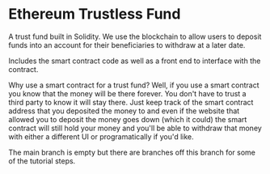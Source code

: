 # Ethereum Trustless Fund
A trust fund built in Solidity. We use the blockchain to allow users to deposit funds into an account for their beneficiaries to withdraw at a later date.

Includes the smart contract code as well as a front end to interface with the contract.

Why use a smart contract for a trust fund? Well, if you use a smart contract you know that the money will be there forever. You don't have to trust a third party to know it will stay there. Just keep track of the smart contract address that you deposited the money to and even if the website that allowed you to deposit the money goes down (which it could) the smart contract will still hold your money and you'll be able to withdraw that money with either a different UI or programatically if you'd like.

The main branch is empty but there are branches off this branch for some of the tutorial steps.

